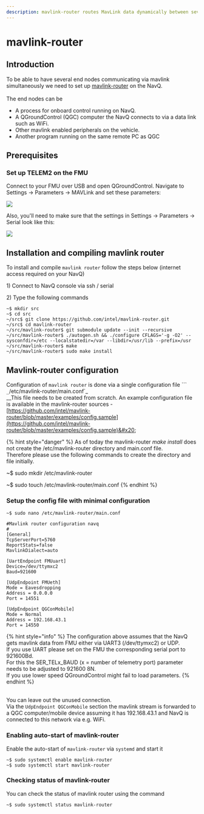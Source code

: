 ```yaml
---
description: mavlink-router routes MavLink data dynamically between several end nodes
---
```


# mavlink-router

## Introduction

To be able to have several end nodes communicating via mavlink simultaneously we need to set up [mavlink-router](https://github.com/intel/mavlink-router) on the NavQ.\
\
The end nodes can be&#x20;

* A process for onboard control running on NavQ.
* A QGroundControl (QGC) computer the NavQ connects to via a data link such as WiFi.
* Other mavlink enabled peripherals on the vehicle.
* Another program running on the same remote PC as QGC

## Prerequisites

### Set up TELEM2 on the FMU

Connect to your FMU over USB and open QGroundControl. Navigate to Settings -> Parameters -> MAVLink and set these parameters:

![](<../../.gitbook/assets/image (19).png>)

Also, you'll need to make sure that the settings in Settings -> Parameters -> Serial look like this:

![](<../../.gitbook/assets/image (20).png>)

## Installation and compiling mavlink router

To install and compile `mavlink router` follow the steps below (internet access required on your NavQ)

1\) Connect to NavQ console via ssh / serial

2\) Type the following commands

```
~$ mkdir src
~$ cd src
~/src$ git clone https://github.com/intel/mavlink-router.git
~/src$ cd mavlink-router 
~/src/mavlink-router$ git submodule update --init --recursive
~/src/mavlink-router$ ./autogen.sh && ./configure CFLAGS='-g -O2' --sysconfdir=/etc --localstatedir=/var --libdir=/usr/lib --prefix=/usr
~/src/mavlink-router$ make
~/src/mavlink-router$ sudo make install
```

## Mavlink-router configuration

Configuration of `mavlink router` is done via a single configuration file ``` `_`/etc/mavlink-router/main.conf`_\
__This file needs to be created from scratch. An example configuration file is available in the mavlink-router sources - [https://github.com/intel/mavlink-router/blob/master/examples/config.sample](https://github.com/intel/mavlink-router/blob/master/examples/config.sample)&#x20;

{% hint style="danger" %}
As of today the mavlink-router _make install_ does not create the /etc/mavlink-router directory and main.conf file.\
Therefore please use the following commands to create the directory and file initially.

\~$ sudo mkdir /etc/mavlink-router

\~$ sudo touch /etc/mavlink-router/main.conf
{% endhint %}

### Setup the config file with minimal configuration&#x20;

```
~$ sudo nano /etc/mavlink-router/main.conf
```

```
#Mavlink router configuration navq
#
[General]
TcpServerPort=5760
ReportStats=false
MavlinkDialect=auto

[UartEndpoint FMUuart]
Device=/dev/ttymxc2
Baud=921600

[UdpEndpoint FMUeth]
Mode = Eavesdropping
Address = 0.0.0.0
Port = 14551

[UdpEndpoint QGConMobile]
Mode = Normal
Address = 192.168.43.1
Port = 14550
```

{% hint style="info" %}
The configuration above assumes that the NavQ gets mavlink data from FMU either via UART3 (/dev/ttymxc2) or UDP.\
If you use UART please set on the FMU the corresponding serial port to 921600Bd.\
For this the SER\_TELx\_BAUD (x = number of telemetry port) parameter needs to be adjusted to 921600 8N.\
If you use lower speed QGroundControl might fail to load parameters.
{% endhint %}

\
You can leave out the unused connection.\
Via the `UdpEndpoint QGConMobile` section the mavlink stream is forwarded to a QGC computer/mobile device assuming it has 192.168.43.1 and NavQ is connected to this network via e.g. WiFi.&#x20;

### Enabling auto-start of mavlink-router

Enable the auto-start of `mavlink-router` via `systemd` and start it&#x20;

```
~$ sudo systemctl enable mavlink-router
~$ sudo systemctl start mavlink-router
```

### Checking status of mavlink-router

You can check the status of mavlink router using the command&#x20;

```
~$ sudo systemctl status mavlink-router
```
